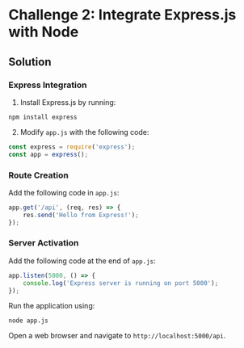 
# Challenge 2: Integrate Express.js with Node

## Solution

### Express Integration

1. Install Express.js by running:

```
npm install express
```

2. Modify `app.js` with the following code:

```javascript
const express = require('express');
const app = express();
```

### Route Creation

Add the following code in `app.js`:

```javascript
app.get('/api', (req, res) => {
    res.send('Hello from Express!');
});
```

### Server Activation

Add the following code at the end of `app.js`:

```javascript
app.listen(5000, () => {
    console.log('Express server is running on port 5000');
});
```

Run the application using:

```
node app.js
```

Open a web browser and navigate to `http://localhost:5000/api`.

